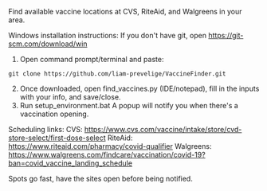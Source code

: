 Find available vaccine locations at CVS, RiteAid, and Walgreens in your area.

Windows installation instructions:
If you don't have git, open https://git-scm.com/download/win

1. Open command prompt/terminal and paste:
```
git clone https://github.com/liam-prevelige/VaccineFinder.git
```
2. Once downloaded, open find_vaccines.py (IDE/notepad), fill in the inputs with your info, and save/close.
3. Run setup_environment.bat
A popup will notify you when there's a vaccination opening.


Scheduling links:
CVS: https://www.cvs.com/vaccine/intake/store/cvd-store-select/first-dose-select
RiteAid: https://www.riteaid.com/pharmacy/covid-qualifier
Walgreens: https://www.walgreens.com/findcare/vaccination/covid-19?ban=covid_vaccine_landing_schedule

Spots go fast, have the sites open before being notified.
